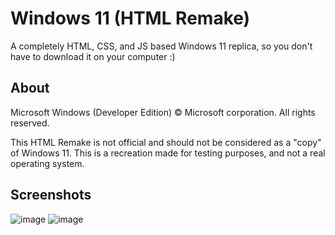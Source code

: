 # Windows 11 (HTML Remake)
A completely HTML, CSS, and JS based Windows 11 replica, so you don't have to download it on your computer :)

## About
Microsoft Windows (Developer Edition)
© Microsoft corporation. All rights reserved.

This HTML Remake is not official and should not be considered as a "copy" of Windows 11.
This is a recreation made for testing purposes, and not a real operating system.

## Screenshots
![image](https://user-images.githubusercontent.com/79767244/130361759-359b74e9-422a-4d94-b40d-f256f875dc5d.png)
![image](https://user-images.githubusercontent.com/79767244/130361765-347efb9c-f843-4294-b14f-9200c00c24e6.png)
